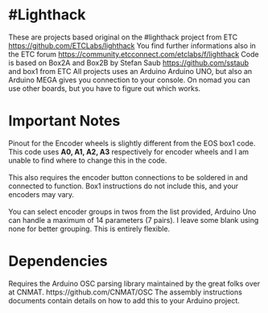 <h1>#Lighthack</h1>

These are projects based original on the #lighthack project from ETC https://github.com/ETCLabs/lighthack
You find further informations also in the ETC forum https://community.etcconnect.com/etclabs/f/lighthack
Code is based on Box2A and Box2B by Stefan Saub https://github.com/sstaub and box1 from ETC
All projects uses an Arduino Arduino UNO, but also an Arduino MEGA gives you connection to your console. On nomad you can use other boards, but you have to figure out which works.

<h1>Important Notes</h1>
Pinout for the Encoder wheels is slightly different from the EOS box1 code. 
This code uses <b>A0, A1, A2, A3</b> respectively for encoder wheels and I am unable to find where to change this in the code.
<br><br>
This also requires the encoder button connections to be soldered in and connected to function. Box1 instructions do not include this, and your encoders may vary.
<br><br>
You can select encoder groups in twos from the list provided, Arduino Uno can handle a maximum of 14 parameters (7 pairs). 
I leave some blank using none for better grouping. This is entirely flexible. 

<h1>Dependencies</h1>
Requires the Arduino OSC parsing library maintained by the great folks over at CNMAT. https://github.com/CNMAT/OSC
The assembly instructions documents contain details on how to add this to your Arduino project.

